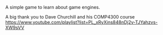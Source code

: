A simple game to learn about game engines.

A big thank you to Dave Churchill and his COMP4300 course https://www.youtube.com/playlist?list=PL_xRyXins848nDj2v-TJYahzvs-XW9sVV

